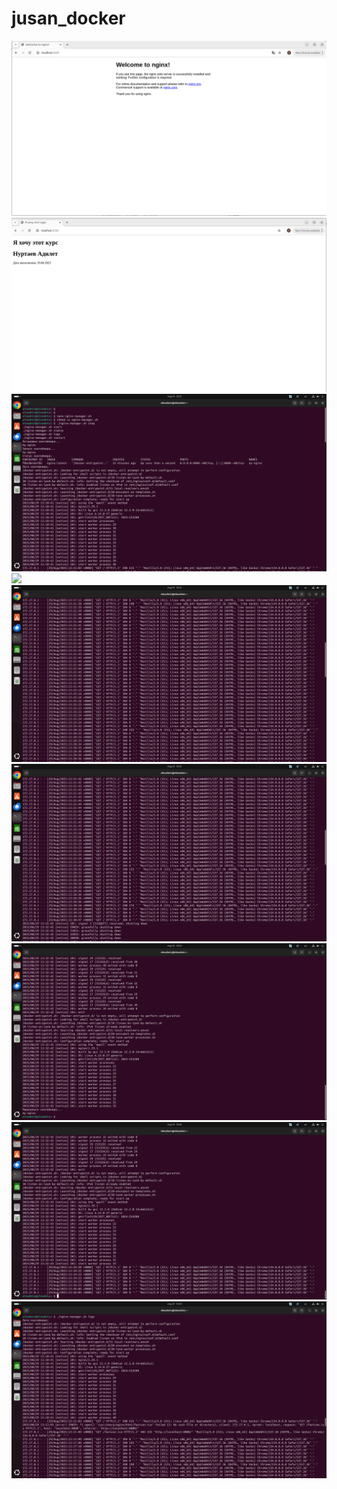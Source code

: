 # jusan_docker
<img src="ng.png">
<img src="index.png">
<img src="sh.png">
<img src="sh1.png">
<img src="sh2.png">
<img src="sh3.png">
<img src="sh4.png">
<img src="sh5.png">
<img src="sh6.png">
